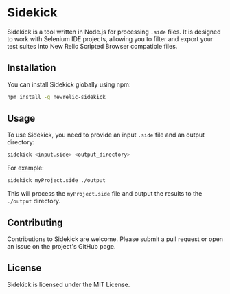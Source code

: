 # Sidekick

 Sidekick is a tool written in Node.js for processing `.side` files. It is designed to work with Selenium IDE projects, allowing you to filter and export your test suites into New Relic Scripted Browser compatible files.

 ## Installation

 You can install Sidekick globally using npm:

 ```bash
 npm install -g newrelic-sidekick
 ```

 ## Usage

 To use Sidekick, you need to provide an input `.side` file and an output directory:

 ```bash
 sidekick <input.side> <output_directory>
 ```

 For example:

 ```bash
 sidekick myProject.side ./output
 ```

 This will process the `myProject.side` file and output the results to the `./output` directory.

 ## Contributing

 Contributions to Sidekick are welcome. Please submit a pull request or open an issue on the project's GitHub page.

 ## License

 Sidekick is licensed under the MIT License.
